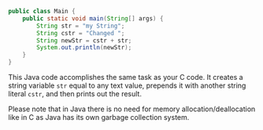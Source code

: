 ```java
public class Main {
    public static void main(String[] args) {
        String str = "my String";
        String cstr = "Changed ";
        String newStr = cstr + str;
        System.out.println(newStr);
    }
}
```

This Java code accomplishes the same task as your C code. It creates a string variable `str` equal to any text value, prepends it with another string literal `cstr`, and then prints out the result. 

Please note that in Java there is no need for memory allocation/deallocation like in C as Java has its own garbage collection system.
